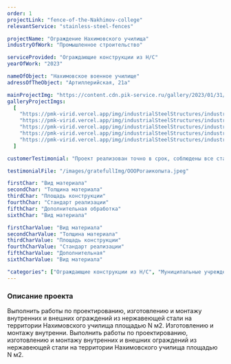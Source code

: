 ```yaml
---
order: 1
projectLink: "fence-of-the-Nakhimov-college"
relevantService: "stainless-steel-fences"

projectName: "Ограждение Нахимовского училища"
industryOfWork: "Промышленное строительство"

serviceProvided: "Ограждающие конструкции из Н/С"
yearOfWork: "2023"

nameOfObject: "Нахимовское военное училище"
adressOfTheObject: "Артиллерийская, 21а"

mainProjectImg: "https://content.cdn.pik-service.ru/gallery/2023/01/31/4_686x380.rev14_MhBS6edWbiVemQsB.webp"
galleryProjectImgs:
  [
    "https://pmk-virid.vercel.app/img/industrialSteelStructures/industrialSteelStructures_1.jpg",
    "https://pmk-virid.vercel.app/img/industrialSteelStructures/industrialSteelStructures_2.jpg",
    "https://pmk-virid.vercel.app/img/industrialSteelStructures/industrialSteelStructures_3.jpg",
    "https://pmk-virid.vercel.app/img/industrialSteelStructures/industrialSteelStructures_4.jpg",
    "https://pmk-virid.vercel.app/img/industrialSteelStructures/industrialSteelStructures_1.jpg",
  ]

customerTestimonial: "Проект реализован точно в срок, соблюдены все стандарты и договоренности. Выражаем огромную благодарность за проделанную работу!"

testimonialFile: "/images/gratefullImg/ОООРогаикопыта.jpeg"

firstChar: "Вид материала"
secondChar: "Толщина материала"
thirdChar: "Площадь конструкции"
fourthChar: "Стандарт реализации"
fifthChar: "Дополнительная обработка"
sixthChar: "Вид материала"

firstCharValue: "Вид материала"
secondCharValue: "Толщина материала"
thirdCharValue: "Площадь конструкции"
fourthCharValue: "Стандарт реализации"
fifthCharValue: "Дополнительная"
sixthCharValue: "Вид материала"

"categories": ["Ограждающие конструкции из Н/С", "Муниципальные учреждения"]
---
```


### Описание проекта

Выполнить работы по проектированию, изготовлению и монтажу внутренних и внешних ограждений из нержавеющей стали на территории Нахимовского училища площадью N м2. Изготовлению и монтажу внутренни.
Выполнить работы по проектированию, изготовлению и монтажу внутренних и внешних ограждений
из нержавеющей стали на территории Нахимовского училища площадью N м2.
